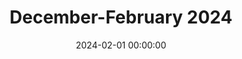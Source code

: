 ---
title: December-February 2024
date: 2024-02-01 00:00:00 
category: monthly issue
layout: monthly_issue
folder: decemberfeb2024issue
volume: 4
issue: 3
---